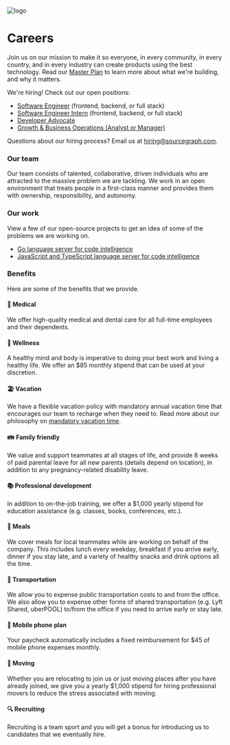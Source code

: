 ![logo](https://sourcegraph.com/.assets/img/sourcegraph-light-head-logo.svg)

# Careers

Join us on our mission to make it so everyone, in every community, in every country, and in every industry can create products using the best technology. Read our [Master Plan](https://about.sourcegraph.com/plan) to learn more about what we're building, and why it matters.

We're hiring! Check out our open positions:

- [Software Engineer](job-descriptions/software-engineer.md) (frontend, backend, or full stack)
- [Software Engineer Intern](job-descriptions/software-engineer-intern.md) (frontend, backend, or full stack)
- [Developer Advocate](job-descriptions/developer-advocate.md)
- [Growth & Business Operations (Analyst or Manager)](job-descriptions/growth-biz-ops.md)

Questions about our hiring process? Email us at hiring@sourcegraph.com.

### Our team

Our team consists of talented, collaborative, driven individuals who are attracted to the massive problem we are tackling. We work in an open environment that treats people in a first-class manner and provides them with ownership, responsibility, and autonomy.

### Our work

View a few of our open-source projects to get an idea of some of the problems we are working on.

- [Go language server for code intelligence](https://github.com/sourcegraph/go-langserver)
- [JavaScript and TypeScript language server for code intelligence](https://github.com/sourcegraph/javascript-typescript-langserver)

### Benefits

Here are some of the benefits that we provide.

#### 🏥 Medical

We offer high-quality medical and dental care for all full-time employees and their dependents.

#### 🏃 Wellness

A healthy mind and body is imperative to doing your best work and living a healthy life. We offer an $85 monthly stipend that can be used at your discretion.

#### 🏖️ Vacation

We have a flexible vacation policy with mandatory annual vacation time that encourages our team to recharge when they need to. Read more about our philosophy on [mandatory vacation time](https://about.sourcegraph.com/blog/why-vacation-at-tech-companies-should-be-mandatory-better-code-happier-people).

#### 👪 Family friendly

We value and support teammates at all stages of life, and provide 8 weeks of paid parental leave for all new parents (details depend on location), in addition to any pregnancy-related disability leave.

#### 📚 Professional development

In addition to on-the-job training, we offer a $1,000 yearly stipend for education assistance (e.g. classes, books, conferences, etc.).

#### 🍲 Meals

We cover meals for local teammates while are working on behalf of the company. This includes lunch every weekday, breakfast if you arrive early, dinner if you stay late, and a variety of healthy snacks and drink options all the time.

#### 🚉 Transportation

We allow you to expense public transportation costs to and from the office. We also allow you to expense other forms of shared transportation (e.g. Lyft Shared, uberPOOL) to/from the office if you need to arrive early or stay late.

#### 📱 Mobile phone plan

Your paycheck automatically includes a fixed reimbursement for $45 of mobile phone expenses monthly.

#### 🚚 Moving

Whether you are relocating to join us or just moving places after you have already joined, we give you a yearly $1,000 stipend for hiring professional movers to reduce the stress associated with moving.

#### 🔍 Recruiting

Recruiting is a team sport and you will get a bonus for introducing us to candidates that we eventually hire.
